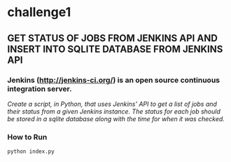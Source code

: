 # challenge1

## GET STATUS OF JOBS FROM JENKINS API AND INSERT INTO SQLITE DATABASE FROM JENKINS API

### Jenkins (http://jenkins-ci.org/) is an open source continuous integration server.

*Create a script, in Python, that uses Jenkins' API to get a list of jobs and their status from a given Jenkins instance. The status for each job should be stored in a sqlite database along with the time for when it was checked.*

### How to Run

`python index.py`